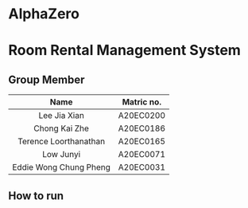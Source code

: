 
# AlphaZero
# Room Rental Management System

## Group Member
|Name|Matric no.|
|:---:|:---:|
|Lee Jia Xian|A20EC0200|
|Chong Kai Zhe|A20EC0186|
|Terence Loorthanathan|A20EC0165|
|Low Junyi|A20EC0071|
|Eddie Wong Chung Pheng|A20EC0031|

## How to run
